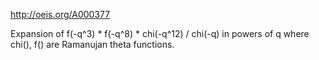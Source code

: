 http://oeis.org/A000377

Expansion of f(-q^3) * f(-q^8) * chi(-q^12) / chi(-q) in powers of q where chi(), f() are Ramanujan theta functions.
